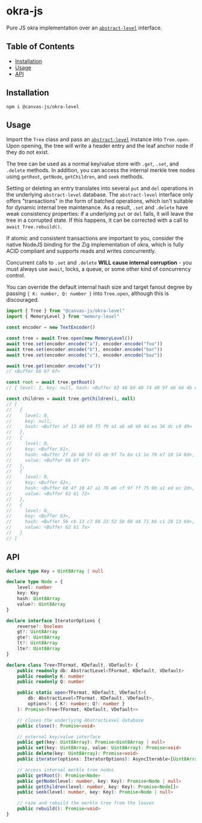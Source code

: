 # okra-js

Pure JS okra implementation over an [`abstract-level`](https://github.com/Level/abstract-level) interface.

## Table of Contents

- [Installation](#installation)
- [Usage](#usage)
- [API](#api)

## Installation

```
npm i @canvas-js/okra-level
```

## Usage

Import the `Tree` class and pass an [`abstract-level`](https://github.com/Level/abstract-level) instance into `Tree.open`. Upon opening, the tree will write a header entry and the leaf anchor node if they do not exist.

The tree can be used as a normal key/value store with `.get`, `.set`, and `.delete` methods. In addition, you can access the internal merkle tree nodes using `getRoot`, `getNode`, `getChildren`, and `seek` methods.

Setting or deleting an entry translates into several `put` and `del` operations in the underlying `abstract-level` database. The `abstract-level` interface only offers "transactions" in the form of batched operations, which isn't suitable for dynamic internal tree maintenance. As a result, `.set` and `.delete` have weak consistency properties: if a underlying `put` or `del` fails, it will leave the tree in a corrupted state. If this happens, it can be corrected with a call to `await Tree.rebuild()`.

If atomic and consistent transactions are important to you, consider the native NodeJS binding for the Zig implementation of okra, which is fully ACID compliant and supports reads and writes concurrently.

Concurrent calls to `.set` and `.delete` **WILL cause internal corruption** - you must always use `await`, locks, a queue, or some other kind of concurrency control.

You can override the default internal hash size and target fanout degree by passing `{ K: number, Q: number }` into `Tree.open`, although this is discouraged.

```js
import { Tree } from "@canvas-js/okra-level"
import { MemoryLevel } from "memory-level"

const encoder = new TextEncoder()

const tree = await Tree.open(new MemoryLevel())
await tree.set(encoder.encode("a"), encoder.encode("foo"))
await tree.set(encoder.encode("b"), encoder.encode("bar"))
await tree.set(encoder.encode("c"), encoder.encode("baz"))

await tree.get(encoder.encode("a"))
// <Buffer 66 6f 6f>

const root = await tree.getRoot()
// { level: 1, key: null, hash: <Buffer 62 46 b9 40 74 d0 9f eb 64 4b e1 a1 c1 2c 1f 50> }

const children = await tree.getChildren(1, null)
// [
//   {
//     level: 0,
//     key: null,
//     hash: <Buffer af 13 49 b9 f5 f9 a1 a6 a0 40 4d ea 36 dc c9 49>
//   },
//   {
//     level: 0,
//     key: <Buffer 61>,
//     hash: <Buffer 2f 26 b8 5f 65 eb 9f 7a 8a c1 1e 79 e7 10 14 8d>,
//     value: <Buffer 66 6f 6f>
//   },
//   {
//     level: 0,
//     key: <Buffer 62>,
//     hash: <Buffer 68 4f 10 47 a1 78 e6 cf 9f ff 75 9b a1 ed ec 2d>,
//     value: <Buffer 62 61 72>
//   },
//   {
//     level: 0,
//     key: <Buffer 63>,
//     hash: <Buffer 56 cb 13 c7 88 23 52 5b 08 d4 71 b6 c1 20 13 60>,
//     value: <Buffer 62 61 7a>
//   }
// ]
```

## API

```ts
declare type Key = Uint8Array | null

declare type Node = {
	level: number
	key: Key
	hash: Uint8Array
	value?: Uint8Array
}

declare interface IteratorOptions {
	reverse?: boolean
	gt?: Uint8Array
	gte?: Uint8Array
	lt?: Uint8Array
	lte?: Uint8Array
}

declare class Tree<TFormat, KDefault, VDefault> {
	public readonly db: AbstractLevel<TFormat, KDefault, VDefault>
	public readonly K: number
	public readonly Q: number

	public static open<TFormat, KDefault, VDefault>(
		db: AbstractLevel<TFormat, KDefault, VDefault>,
		options?: { K?: number; Q?: number }
	): Promise<Tree<TFormat, KDefault, VDefault>>

	// closes the underlying AbstractLevel database
	public close(): Promise<void>

	// external key/value interface
	public get(key: Uint8Array): Promise<Uint8Array | null>
	public set(key: Uint8Array, value: Uint8Array): Promise<void>
	public delete(key: Uint8Array): Promise<void>
	public iterator(options: IteratorOptions): AsyncIterable<[Uint8Array, Uint8Array]>

	// access internal merkle tree nodes
	public getRoot(): Promise<Node>
	public getNode(level: number, key: Key): Promise<Node | null>
	public getChildren(level: number, key: Key): Promise<Node[]>
	public seek(level: number, key: Key): Promise<Node | null>

	// raze and rebuild the merkle tree from the leaves
	public rebuild(): Promise<void>
}
```
